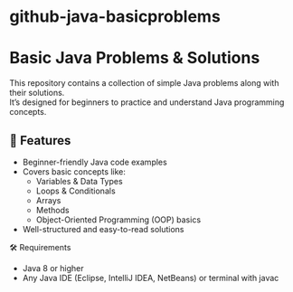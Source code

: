 # github-java-basicproblems

# Basic Java Problems & Solutions

This repository contains a collection of simple Java problems along with their solutions.  
It’s designed for beginners to practice and understand Java programming concepts.

## 🚀 Features
- Beginner-friendly Java code examples
- Covers basic concepts like:
  - Variables & Data Types
  - Loops & Conditionals
  - Arrays
  - Methods
  - Object-Oriented Programming (OOP) basics
- Well-structured and easy-to-read solutions

🛠 Requirements
  - Java 8 or higher
  - Any Java IDE (Eclipse, IntelliJ IDEA, NetBeans) or terminal with javac